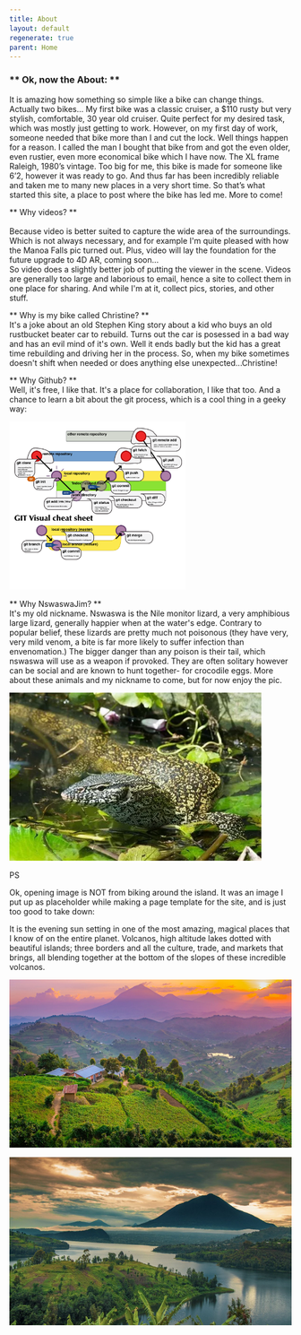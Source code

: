 ```yaml
---
title: About
layout: default
regenerate: true
parent: Home
---
```




<h3>** Ok, now the About: **</h3>
<p>It is amazing how something so simple like a bike can change things.  Actually two bikes…
My first bike was a classic cruiser, a $110 rusty but very stylish, comfortable, 30 year old cruiser.  Quite perfect for my desired task, which was mostly just getting to work.  However, on my first day of work, someone needed that bike more than I and cut the lock.  Well things happen for a reason.  I called the man I bought that bike from and got the even older, even rustier, even more economical bike which I have now.  The XL frame Raleigh, 1980’s vintage.  Too big for me, this bike is made for someone like 6’2, however it was ready to go.  And thus far has been incredibly reliable and taken me to many new places in a very short time.  So that’s what started this site, a place to post where the bike has led me.  More to come!</p>


** Why videos? ** <br>  
Because video is better suited to capture the wide area of the surroundings.  Which is not always necessary, and for example I'm quite pleased with how the Manoa Falls pic turned out.  Plus, video will lay the foundation for the future upgrade to 4D AR, coming soon...<br>
So video does a slightly better job of putting the viewer in the scene.  Videos are generally too large and laborious to email, hence a site to collect them in one place for sharing.  And while I'm at it, collect pics, stories, and other stuff.  

** Why is my bike called Christine? ** <br>
It's a joke about an old Stephen King story about a kid who buys an old rustbucket beater car to rebuild.  Turns out the car is posessed in a bad way and has an evil mind of it's own.  Well it ends badly but the kid has a great time rebuilding and driving her in the process.  So, when my bike sometimes doesn't shift when needed or does anything else  unexpected...Christine!


** Why Github?  ** <br>
Well, it's free, I like that.  It's a place for collaboration, I like that too.  And a chance to learn a bit about the git process, which is a cool thing in a geeky way:  

<p><img src="../images/gitprocess.png" height="300" title="git process" /><br /></p>



** Why NswaswaJim? **  <br>
It's my old nickname.  Nswaswa is the Nile monitor lizard, a very amphibious large lizard, generally happier when at the water's edge.  Contrary to popular belief, these lizards are pretty much not poisonous (they have very, very mild venom, a bite is far more likely to suffer infection than envenomation.)  The bigger danger than any poison is their tail, which nswaswa will use as a weapon if provoked.  They are often solitary however can be social and are known to hunt together- for crocodile eggs.  More about these animals and my nickname to come, but for now enjoy the pic.

<p><img src="../images/nswaswa1.webp" height="300" title="Nswaswa, Nile Monitor Lizard" /><br /></p>


PS <p>Ok, opening image is NOT from biking around the island.  It was an image I put up as placeholder while making a page template for the site, and is just too good to take down:</p>

<p>It is the evening sun setting in one of the most amazing, magical places that I know of on the entire planet.  Volcanos, high altitude lakes dotted with beautiful islands; three borders and all the culture, trade, and markets that brings, all blending together at the bottom of the slopes of these incredible volcanos.</p>


<p><img src="../images/muhabura.jpg" height="300" title="Muhabura, the guide" /><br /></p>

<p><img src="../images/muhabura1.jpg" height="300" title="Muhabura, the guide" /><br /></p>
